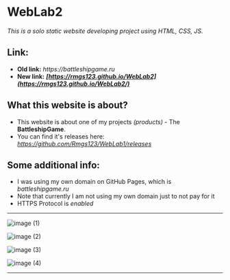# **WebLab2**
_This is a solo static website developing project using HTML, CSS, JS._

## **Link:**
- **Old link:** _https://battleshipgame.ru_
- **New link:** **_[https://rmgs123.github.io/WebLab2](https://rmgs123.github.io/WebLab2/)_**
  
## **What this website is about?**
- This website is about one of my projects _(products)_ - The **BattleshipGame**. 
- You can find it's releases here: _https://github.com/Rmgs123/WebLab1/releases_
  
## Some additional info:
- I was using my own domain on GitHub Pages, which is _battleshipgame.ru_
- Note that currently I am not using my own domain just to not pay for it
- HTTPS Protocol is _enabled_

---
  
![image (1)](https://github.com/user-attachments/assets/1a800c88-02f4-4667-8091-d28fa2c924fb)

![image (2)](https://github.com/user-attachments/assets/9bc339a3-406e-4199-aee7-b2d5661f8298)

![image (3)](https://github.com/user-attachments/assets/28255e84-7abe-42df-92ca-0c2a6682a58e)

![image (4)](https://github.com/user-attachments/assets/65b05f60-b07a-4f37-ab97-c055e6a78890)

---
